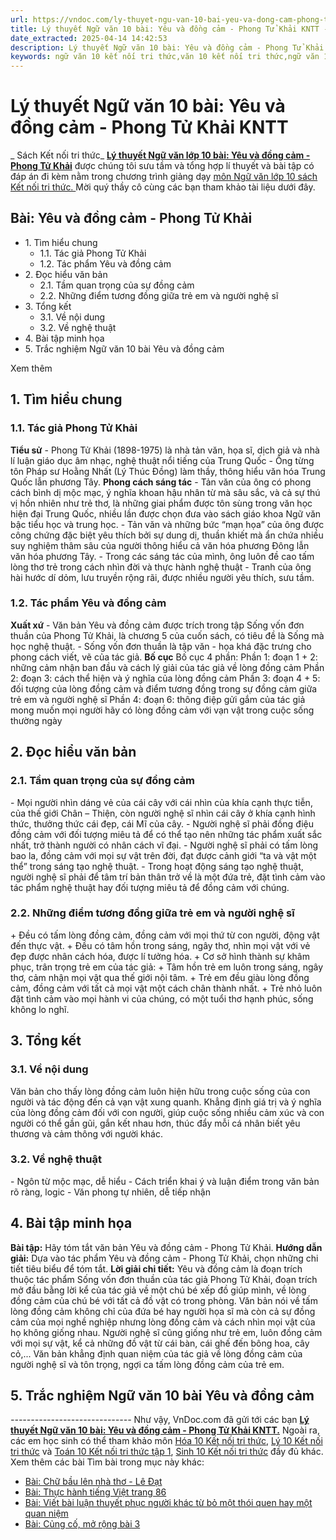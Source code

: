 ```yaml
---
url: https://vndoc.com/ly-thuyet-ngu-van-10-bai-yeu-va-dong-cam-phong-tu-khai-kntt-293473
title: Lý thuyết Ngữ văn 10 bài: Yêu và đồng cảm - Phong Tử Khải KNTT - Sách Kết nối tri thức - VnDoc.com
date_extracted: 2025-04-14 14:42:53
description: Lý thuyết Ngữ văn 10 bài: Yêu và đồng cảm - Phong Tử Khải sách Kết nối tri thức được VnDoc sưu tầm và giới thiệu  để tham khảo chuẩn bị cho bài giảng học kì mới sắp tới đây của mình.
keywords: ngữ văn 10 kết nối tri thức,văn 10 kết nối tri thức,ngữ văn 10,lý thuyết văn 10 kết nối tri thức,kiến thức trọng tâm môn ngữ văn 10,lý thuyết ngữ văn 10 KNTT,ngữ văn lớp 10,ôn tập lý thuyết văn lớp 10,lý thuyết môn ngữ văn 10,lý thuyết văn 10 KNTT,Lý thuyết môn ngữ văn 10 bài Yêu và đồng cảm - Phong Tử Khải,Yêu và đồng cảm - Phong Tử Khải,trắc nghiệm ngữ văn 10 KNTT
---
```


# Lý thuyết Ngữ văn 10 bài: Yêu và đồng cảm - Phong Tử Khải KNTT
 _ Sách Kết nối tri thức_
**[Lý thuyết Ngữ văn lớp 10 bài: Yêu và đồng cảm - Phong Tử Khải](<https://vndoc.com/ly-thuyet-ngu-van-10-bai-yeu-va-dong-cam-phong-tu-khai-kntt-293473>)** được chúng tôi sưu tầm và tổng hợp lí thuyết và bài tập có đáp án đi kèm nằm trong chương trình giảng dạy [môn Ngữ văn lớp 10 sách Kết nối tri thức. ](<https://vndoc.com/ngu-van-10-ket-noi-tri-thuc-tap1>)Mời quý thầy cô cùng các bạn tham khảo tài liệu dưới đây.
## Bài: Yêu và đồng cảm - Phong Tử Khải
  * 1\. Tìm hiểu chung
    * 1.1. Tác giả Phong Tử Khải
    * 1.2. Tác phẩm Yêu và đồng cảm
  * 2\. Đọc hiểu văn bản 
    * 2.1. Tầm quan trọng của sự đồng cảm
    * 2.2. Những điểm tương đồng giữa trẻ em và người nghệ sĩ
  * 3\. Tổng kết
    * 3.1. Về nội dung
    * 3.2. Về nghệ thuật
  * 4\. Bài tập minh họa
  * 5\. Trắc nghiệm Ngữ văn 10 bài Yêu và đồng cảm

Xem thêm
## **1\. Tìm hiểu chung**
### **1.1. Tác giả Phong Tử Khải**
**Tiểu sử**
\- Phong Tử Khải \(1898-1975\) là nhà tản văn, họa sĩ, dịch giả và nhà lí luận giáo dục âm nhạc, nghệ thuật nổi tiếng của Trung Quốc
\- Ông từng tôn Pháp sư Hoằng Nhất \(Lý Thúc Đồng\) làm thầy, thông hiểu văn hóa Trung Quốc lẫn phương Tây.
**Phong cách sáng tác**
\- Tản văn của ông có phong cách bình dị mộc mạc, ý nghĩa khoan hậu nhân từ mà sâu sắc, và cả sự thú vị hồn nhiên như trẻ thơ, là những giai phẩm được tôn sùng trong văn học hiện đại Trung Quốc, nhiều lần được chọn đưa vào  sách giáo khoa Ngữ văn bậc tiểu học và trung học.
\- Tản văn và những bức “mạn họa” của ông được công chứng đặc biệt yêu thích bởi sự dung dị, thuần khiết mà ẩn chứa nhiều suy nghiệm thâm sâu của người thông hiểu cả văn hóa phương Đông lẫn văn hóa phương Tây.
\- Trong các sáng tác của mình, ông luôn đề cao tấm lòng thơ trẻ trong cách nhìn đời và thực hành nghệ thuật
\- Tranh của ông hài hước dí dỏm, lưu truyền rộng rãi, được nhiều người yêu thích, sưu tầm.
### **1.2. Tác phẩm Yêu và đồng cảm**
**Xuất xứ**
\- Văn bản Yêu và đồng cảm được trích trong tập Sống vốn đơn thuần của Phong Tử Khải, là chương 5 của cuốn sách, có tiêu đề là Sống mà học nghệ thuật.
\- Sống vốn đơn thuần là tập văn - họa khá đặc trưng cho phong cách viết, vẽ của tác giả.
**Bố cục**
Bố cục 4 phần:
Phần 1: đoạn 1 + 2: những cảm nhận ban đầu và cách lý giải của tác giả về lòng đồng cảm
Phần 2: đoạn 3: cách thể hiện và ý nghĩa của lòng đồng cảm
Phần 3: đoạn 4 + 5: đối tượng của lòng đồng cảm và điểm tương đồng trong sự đồng cảm giữa trẻ em và người nghệ sĩ
Phần 4: đoạn 6: thông điệp gửi gắm của tác giả mong muốn mọi người hãy có lòng đồng cảm với vạn vật trong cuộc sống thường ngày
## **2\. Đọc hiểu văn bản**
### **2.1. Tầm quan trọng của sự đồng cảm**
\- Mọi người nhìn dáng vẻ của cái cây với cái nhìn của khía cạnh thực tiễn, của thế giới Chân – Thiện, còn người nghệ sĩ nhìn cái cây ở khía cạnh hình thức, thưởng thức cái đẹp, cái Mĩ của cây.
\- Người nghệ sĩ phải đồng điệu đồng cảm với đối tượng miêu tả để có thể tạo nên những tác phẩm xuất sắc nhất, trở thành người có nhân cách vĩ đại.
\- Người nghệ sĩ phải có tấm lòng bao la, đồng cảm với mọi sự vật trên đời, đạt được cảnh giới “ta và vật một thể” trong sáng tạo nghệ thuật.
\- Trong hoạt động sáng tạo nghệ thuật, người nghệ sĩ phải để tâm trí bản thân trở về là một đứa trẻ, đặt tình cảm vào tác phẩm nghệ thuật hay đối tượng miêu tả để đồng cảm với chúng.
### **2.2. Những điểm tương đồng giữa trẻ em và người nghệ sĩ**
\+ Đều có tấm lòng đồng cảm, đồng cảm với mọi thứ từ con người, động vật đến thực vật.
\+ Đều có tâm hồn trong sáng, ngây thơ, nhìn mọi vật với vẻ đẹp được nhân cách hóa, được lí tưởng hóa.
\+ Cơ sở hình thành sự khâm phục, trân trọng trẻ em của tác giả:
\+ Tâm hồn trẻ em luôn trong sáng, ngây thơ, cảm nhận mọi vật qua thế giới nội tâm.
\+ Trẻ em đều giàu lòng đồng cảm, đồng cảm với tất cả mọi vật một cách chân thành nhất.
\+ Trẻ nhỏ luôn đặt tình cảm vào mọi hành vi của chúng, có một tuổi thơ hạnh phúc, sống không lo nghĩ.
## **3\. Tổng kết**
### **3.1. Về nội dung**
Văn bản cho thấy lòng đồng cảm luôn hiện hữu trong cuộc sống của con người và tác động đến cả vạn vật xung quanh. Khẳng định giá trị và ý nghĩa của lòng đồng cảm đối với con người, giúp cuộc sống nhiều cảm xúc và con người có thể gần gũi, gắn kết nhau hơn, thúc đẩy mỗi cá nhân biết yêu thương và cảm thông với người khác.
### **3.2. Về nghệ thuật**
\- Ngôn từ mộc mạc, dễ hiểu
\- Cách triển khai ý và luận điểm trong văn bản rõ ràng, logic
\- Văn phong tự nhiên, dễ tiếp nhận
## **4\. Bài tập minh họa**
**Bài tập:** Hãy tóm tắt văn bản Yêu và đồng cảm - Phong Tử Khải.
**Hướng dẫn giải:**
Dựa vào tác phẩm Yêu và đồng cảm - Phong Tử Khải, chọn những chi tiết tiêu biểu để tóm tắt.
**Lời giải chi tiết:**
Yêu và đồng cảm là đoạn trích thuộc tác phẩm Sống vốn đơn thuần của tác giả Phong Tử Khải, đoạn trích mở đầu bằng lời kể của tác giả về một chú bé xếp đồ giúp mình, về lòng đồng cảm của chú bé với tất cả đồ vật có trong phòng. Văn bản nói về tấm lòng đồng cảm không chỉ của đứa bé hay người họa sĩ mà còn cả sự đồng cảm của mọi nghề nghiệp nhưng lòng đồng cảm và cách nhìn mọi vật của họ không giống nhau. Người nghệ sĩ cũng giống như trẻ em, luôn đồng cảm với mọi sự vật, kể cả những đồ vật từ cái bàn, cái ghế đến bông hoa, cây cỏ,... Văn bản khẳng định quan niệm của tác giả về lòng đồng cảm của người nghệ sĩ và tôn trọng, ngợi ca tấm lòng đồng cảm của trẻ em.
## 5\. Trắc nghiệm Ngữ văn 10 bài Yêu và đồng cảm
 _\------------------------------_
Như vậy, VnDoc.com đã gửi tới các bạn **[Lý thuyết Ngữ văn 10 bài: Yêu và đồng cảm - Phong Tử Khải KNTT.](<https://vndoc.com/ly-thuyet-ngu-van-10-bai-yeu-va-dong-cam-phong-tu-khai-kntt-293473>)** Ngoài ra, các em học sinh có thể tham khảo môn [Hóa 10 Kết nối tri thức](<https://vndoc.com/hoa-10-ket-noi-tri-thuc>), [Lý 10 Kết nối tri thức](<https://vndoc.com/vat-ly-10-ket-noi-tri-thuc>) và [Toán 10 Kết nối tri thức tập 1](<https://vndoc.com/toan-10-ket-noi-tri-thuc-tap1>), [Sinh 10 Kết nối tri thức](<https://vndoc.com/sinh-hoc-10-ket-noi-tri-thuc>) đầy đủ khác.
Xem thêm các bài Tìm bài trong mục này khác:
  * [Bài: Chữ bầu lên nhà thơ - Lê Đạt](</ly-thuyet-ngu-van-10-bai-chu-bau-len-nha-tho-le-dat-kntt-293430>)
  * [Bài: Thực hành tiếng Việt trang 86](</ly-thuyet-ngu-van-10-bai-thuc-hanh-tieng-viet-trang-86-kntt-293441>)
  * [Bài: Viết bài luận thuyết phục người khác từ bỏ một thói quen hay một quan niệm ](</ly-thuyet-ngu-van-10-bai-viet-bai-luan-thuyet-phuc-nguoi-khac-tu-bo-mot-thoi-quen-hay-mot-quan-niem-kntt-293444>)
  * [Bài: Củng cố, mở rộng bài 3](</ly-thuyet-ngu-van-10-bai-cung-co-mo-rong-bai-3-kntt-293788>)

